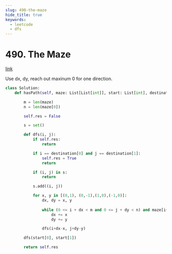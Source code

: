 ```yaml
---
slug: 490-the-maze
hide_title: true
keywords:
  - leetcode
  - dfs
---
```


# 490. The Maze

[link](https://leetcode.com/problems/the-maze/description/)

Use dx, dy, reach out maxinum 0 for one direction.

```python
class Solution:
    def hasPath(self, maze: List[List[int]], start: List[int], destination: List[int]) -> bool:

        m = len(maze)
        n = len(maze[0])

        self.res = False

        s = set()

        def dfs(i, j):
            if self.res:
                return

            if i == destination[0] and j == destination[1]:
                self.res = True
                return

            if (i, j) in s:
                return

            s.add((i, j))

            for x, y in [(0,1), (0,-1),(1,0),(-1,0)]:
                dx, dy = x, y
                
                while (0 <= i + dx < m and 0 <= j + dy < n) and maze[i+dx][j+dy] == 0:
                    dx += x
                    dy += y

                dfs(i+dx-x, j+dy-y)

        dfs(start[0], start[1])

        return self.res
```
